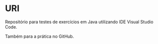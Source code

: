 # URI

Repositório para testes de exercícios em Java utilizando IDE Visual Studio Code.

Também para a prática no GitHub.
